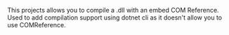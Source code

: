 This projects allows you to compile a .dll with an embed COM Reference. Used to add compilation support using dotnet cli as it doesn't allow you to use COMReference.
